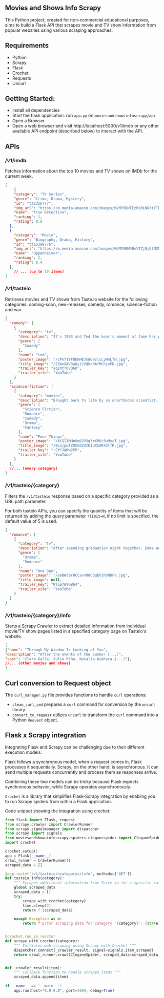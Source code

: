 ## Movies and Shows Info Scrapy
This Python project, created for non-commercial educational purposes, aims to build a Flask API that scrapes movie and TV show information from popular 
websites using various scraping approaches.

## Requirements
* Python
* Scrapy
* Flask
* Crochet
* Requests
* Uncurl

## Getting Started:
* Install all dependencies
* Start the flask application: run `app.py` on `moviesandshowsinfoscrapy/api`
* Open a Browser
* Open a web browser and visit http://localhost:5000/v1/imdb or any other available API endpoint (described below) to interact with the API.

## APIs

### /v1/imdb
Fetches information about the top 10 movies and TV shows on IMDb for the current week.

``` json
[
    {
    "category": "TV Series",
    "genre": "Crime, Drama, Mystery",
    "id": "tt2356777",
    "img_url": "https://m.media-amazon.com/images/M/MV5BNTEzMzBiNGYtYThiZS00MzBjLTk5ZWItM2FmMzU3Y2RjYTVlXkEyXkFqcGdeQXVyMjkwOTAyMDU@._V1_.jpg",
    "name": "True Detective",
    "ranking": 1,
    "rating": 8.9
  },
  {
    "category": "Movie",
    "genre": "Biography, Drama, History",
    "id": "tt15398776",
    "img_url": "https://m.media-amazon.com/images/M/MV5BMDBmYTZjNjUtN2M1MS00MTQ2LTk2ODgtNzc2M2QyZGE5NTVjXkEyXkFqcGdeQXVyNzAwMjU2MTY@._V1_.jpg",
    "name": "Oppenheimer",
    "ranking": 2,
    "rating": 8.4
  },
    // ... (up to 10 items)
]
```

### /v1/tasteio
Retrieves  movies and TV shows from Taste.io website for the following categories:
coming-soon, new-releases, comedy, romance, science-fiction and war.

``` json
{
  "comedy": [
    {
      "category": "tv",
      "description": "It's 1993 and Ted the bear's moment of fame has passed, leaving him living with his best friend[...]",
      "genre": [
        "Comedy"
      ],
      "name": "ted",
      "poster_image": "/cPn71YFDENH0JkWUezlsLyWmLfN.jpg",
      "title_image": "/2ZAeXAV3aQyi2VQksRAfMChjeFD.jpg",
      "trailer_key": "aq2Vt7OvQG0",
      "trailer_site": "YouTube"
    }
  ],
  "science-fiction": [
    {
      "category": "movies",
      "description": "Brought back to life by an unorthodox scientist, a young woman runs off [...]",
      "genre": [
        "Science Fiction",
        "Romance",
        "Comedy",
        "Drama",
        "Fantasy"
      ],
      "name": "Poor Things",
      "poster_image": "/kCGlIMHnOm8JPXq3rXM6c5wMxcT.jpg",
      "title_image": "/8LnjpwfZOSGOZUIE1uX54RXGlfR.jpg",
      "trailer_key": "-EfYJWRw2FM",
      "trailer_site": "YouTube"
    }
  ],
  //... (every category)
}
```

### /v1/tasteio/{category}
Filters the `/v1/tasteio` response based on a specific category provided as a URL path parameter.

For both tasteio APIs, you can specify the quantity of items that will be returned by adding the query parameter `?limit=N`, 
if no limit is specified, the default value of 5 is used.

``` json
{
  "romance": [
    {
      "category": "tv",
      "description": "After spending graduation night together, Emma and Dexter go their separate ways \u2014 but their lives remain intertwined.",
      "genre": [
        "Drama",
        "Romance"
      ],
      "name": "One Day",
      "poster_image": "/smBWt8rHCCavV88C5gQVjh0NUFa.jpg",
      "title_image": null,
      "trailer_key": "WlopfWYGBh4",
      "trailer_site": "YouTube"
    }
  ]
}
```

### /v1/tasteio/{category}/info
Starts a Scrapy Crawler to extract detailed information from individual movie/TV show pages listed in a specified 
category page on Tasteio's website.

``` json
[
{"name": "Through My Window 3: Looking at You", 
"description": "After the events of the summer [...]",
"cast": "Clara Galle, Julio Peña, Natalia Azahara,[...]"},
//... (other movies and shows)
] 
```

## Curl conversion to Request object
The  `curl_manager.py` file provides functions to handle `curl` operations:

- `clean_curl_cmd` prepares a `curl` command for conversion by the `uncurl` library.
- `convert_to_request` utilizes `uncurl` to transform the `curl` command into a Python `Request` object.


## Flask x Scrapy integration
Integrating Flask and Scrapy can be challenging due to their different execution models: 

Flask follows a synchronous model, when a request comes in, Flask processes it sequentially. Scrapy, on the other hand, is asynchronous. 
It can send multiple requests concurrently and process them as responses arrive.

Combining these two models can be tricky because Flask expects synchronous behavior, while Scrapy operates asynchronously.

`Crochet` is a library that simplifies Flask-Scrapy integration by enabling you to run Scrapy spiders from within a Flask application.

Code snippet showing the integration using crochet:
``` python
from flask import Flask, request
from scrapy.crawler import CrawlerRunner
from scrapy.signalmanager import dispatcher
from scrapy import signals
from moviesandshowsinfoscrapy.spiders.cleganespider import CleganeSpider
import crochet

crochet.setup()
app = Flask(__name__)
crawl_runner = CrawlerRunner()
scraped_data = []

@app.route('/v1/tasteio/<category>/info', methods=['GET'])
def tasteio_info(category):
    """ Scrapes additional information from Taste.io for a specific category """
    global scraped_data
    scraped_data = []
    try:
        scrape_with_crochet(category)
        time.sleep(2)
        return f'{scraped_data}'

    except Exception as e:
        return f'Error scraping data for category "{category}": {str(e)}'


@crochet.run_in_reactor
def scrape_with_crochet(category):
    """ Initiates web scraping using Scrapy with Crochet """
    dispatcher.connect(_crawler_result, signal=signals.item_scraped)
    return crawl_runner.crawl(CleganeSpider, scraped_data=scraped_data, category=category)


def _crawler_result(item):
    """ Callback function to handle scraped items """
    scraped_data.append(item)
    
if __name__ == '__main__':
    app.run(host="0.0.0.0", port=5000, debug=True)
```